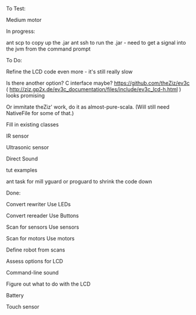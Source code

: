 To Test:

Medium motor


In progress:

ant scp to copy up the .jar
ant ssh to run the .jar - need to get a signal into the jvm from the command prompt

        
To Do:

Refine the LCD code even more - it's still really slow

Is there another option? C interface maybe? https://github.com/theZiz/ev3c ( http://ziz.gp2x.de/ev3c_documentation/files/include/ev3c_lcd-h.html ) looks promising
                        
Or immitate theZiz' work, do it as almost-pure-scala. (Will still need NativeFile for some of that.)

Fill in existing classes

IR sensor

Ultrasonic sensor

Direct Sound

tut examples

ant task for mill yguard or proguard to shrink the code down

     


Done:

Convert rewriter
Use LEDs

Convert rereader
Use Buttons

Scan for sensors
Use sensors

Scan for motors
Use motors

Define robot from scans

Assess options for LCD

Command-line sound

Figure out what to do with the LCD

Battery

Touch sensor
